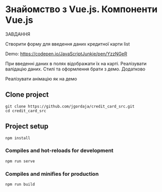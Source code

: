# Знайомство з Vue.js. Компоненти Vue.js

ЗАВДАННЯ

Створити форму для введення даних кредитної карти list 

Demo: https://codepen.io/JavaScriptJunkie/pen/YzzNGeR

При введенні даних в полях відображати їх на карті.
Реалізувати валідацію даних. 
Стилі та оформлення брати з демо.
Додатково

Реалізувати анімацію як на демо

## Clone project
```
git clone https://github.com/jgordaja/credit_card_src.git
cd credit_card_src
```

## Project setup
``` 
npm install
```

### Compiles and hot-reloads for development
```
npm run serve
```

### Compiles and minifies for production
```
npm run build
``` 